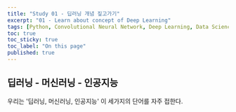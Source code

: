 ```yaml
---
title: "Study 01 - 딥러닝 개념 짚고가기"
excerpt: "01 - Learn about concept of Deep Learning"
tags: [Python, Convolutional Neural Network, Deep Learning, Data Science]
toc: true
toc_sticky: true
toc_label: "On this page"
published: true
---
```


## 딥러닝 - 머신러닝 - 인공지능
우리는 '딥러닝, 머신러닝, 인공지능' 이 세가지의 단어를 자주 접한다.
